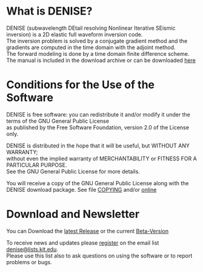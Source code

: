 # What is DENISE?

DENISE (subwavelength DEtail resolving Nonlinear Iterative SEismic inversion) is a 2D elastic full waveform inversion code.  
The inversion problem is solved by a conjugate gradient method and the gradients are computed in the time domain with the adjoint method.  
The forward modeling is done by a time domain finite difference scheme. The manual is included in the download archive or can be downloaded [here](https://git.scc.kit.edu/GPIAG-Software/DENISE/wikis/home)

# Conditions for the Use of the Software

DENISE is free software: you can redistribute it and/or modify it under 
the terms of the GNU General Public License   
as published  by the Free Software Foundation, version 2.0 of the License only.

DENISE is distributed in the hope that it will be useful, but WITHOUT ANY WARRANTY;  
without even the implied warranty of MERCHANTABILITY or FITNESS FOR 
A PARTICULAR PURPOSE.   
See the GNU General Public License for more details.

You will receive a copy of the GNU General Public License along with the DENISE 
download package. See file [COPYING](/COPYING) and/or [online](http://www.gnu.org/licenses/gpl-2.0.html)

# Download and Newsletter

You can Download the [latest Release](https://git.scc.kit.edu/GPIAG-Software/DENISE/tree/Release) or the current [Beta-Version](https://git.scc.kit.edu/GPIAG-Software/DENISE/tree/master)

To receive news and updates please [register](https://www.gpi.kit.edu/Software.php) on the email list denise@lists.kit.edu.  
Please use this list also to ask questions on using the software or to report problems or bugs.